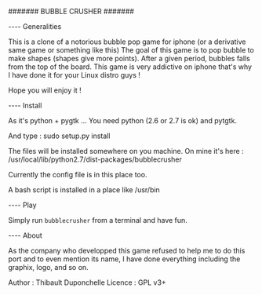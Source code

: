 ####### BUBBLE CRUSHER #######

---- Generalities 

This is a clone of a notorious bubble pop game for iphone (or a derivative same game or something like this)
The goal of this game is to pop bubble to make shapes (shapes give more points).
After a given period, bubbles falls from the top of the board.
This game is very addictive on iphone that's why I have done it for your Linux distro guys !

Hope you will enjoy it !


---- Install

As it's python + pygtk ... You need python (2.6 or 2.7 is ok) and pytgtk.

And type :
sudo setup.py install 

The files will be installed somewhere on you machine. On mine it's here :
/usr/local/lib/python2.7/dist-packages/bubblecrusher

Currently the config file is in this place too.

A bash script is installed in a place like /usr/bin

---- Play

Simply run `bubblecrusher` from a terminal and have fun.


---- About

As the company who developped this game refused to help me to do this port and to even mention its name, I have done everything including the graphix, logo, and so on.

Author : Thibault Duponchelle
Licence : GPL v3+


